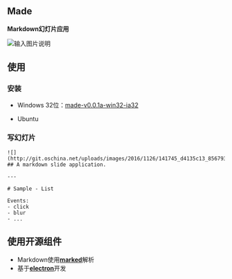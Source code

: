 ## Made 
**Markdown幻灯片应用**

![输入图片说明](http://git.oschina.net/uploads/images/2016/1216/172110_923f2fb4_856793.png "在这里输入图片标题")

## 使用
### 安装

- Windows
32位：[made-v0.0.1a-win32-ia32](https://git.oschina.net/liangw/made/attach_files/download?i=70703&u=http%3A%2F%2Ffiles.git.oschina.net%2Fgroup1%2FM00%2F00%2FAE%2FPaAvDFhMBO-AfSOCAqtsweEkF9Q559.zip%3Ftoken%3D7e76adcce98199af1d0f1b34144d42c3%26ts%3D1481377027%26attname%3Dmade-v0.0.1a-win32-ia32.zip)

- Ubuntu


### 写幻灯片
```
![](http://git.oschina.net/uploads/images/2016/1126/141745_d4135c13_856793.png) 
## A markdown slide application.

---

# Sample - List

Events:
- click
- blur
- ...

```

## 使用开源组件

- Markdown使用[**marked**](https://github.com/chjj/marked)解析
- 基于[**electron**](https://github.com/electron/electron)开发
